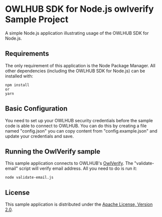 # OWLHUB SDK for Node.js owlverify Sample Project

A simple Node.js application illustrating usage of the OWLHUB SDK for Node.js.

## Requirements

The only requirement of this application is the Node Package Manager. All other
dependencies (including the OWLHUB SDK for Node.js) can be installed with:

    npm install
    or
    yarn

## Basic Configuration

You need to set up your OWLHUB security credentials before the sample code is able
to connect to OWLHUB. You can do this by creating a file named "config.json" you can
copy content from "config.example.json" and update your credentials and save.

## Running the OwlVerify sample

This sample application connects to OWLHUB's [OwlVerify](http://owlhub.io/owlverify). 
The "validate-email" script will verify email address. All you need to do is run it:

    node validate-email.js

## License

This sample application is distributed under the
[Apache License, Version 2.0](http://www.apache.org/licenses/LICENSE-2.0).

